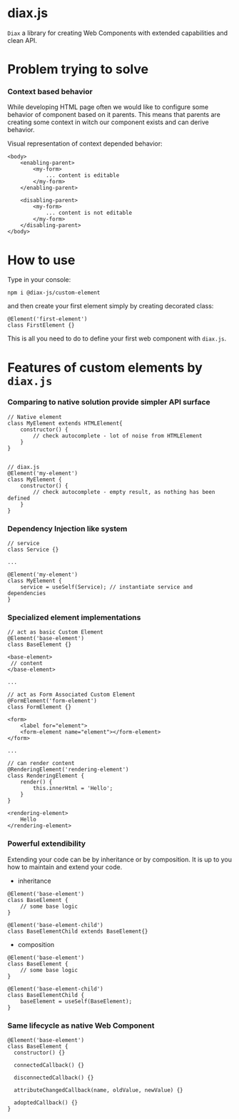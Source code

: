 # diax.js

`Diax` a library for creating Web Components with extended capabilities and clean API.

# Problem trying to solve
### Context based behavior
While developing HTML page often we would like to configure some behavior of component based on it parents. This means that parents are creating some context in witch our component exists and can derive behavior. <br>

Visual representation of context depended behavior:

```
<body>
    <enabling-parent>
        <my-form>
            ... content is editable
        </my-form>
    </enabling-parent>

    <disabling-parent>
        <my-form>
            ... content is not editable
        </my-form>
    </disabling-parent>
</body>
```


# How to use

Type in your console:

`npm i @diax-js/custom-element`

and then create your first element simply by creating decorated class:

```
@Element('first-element')
class FirstElement {}
```

This is all you need to do to define your first web component with `diax.js`.

# Features of custom elements by `diax.js`

### Comparing to native solution provide simpler API surface

```
// Native element
class MyElement extends HTMLElement{
    constructor() {
        // check autocomplete - lot of noise from HTMLElement
    }
}


// diax.js
@Element('my-element')
class MyElement {
    constructor() {
        // check autocomplete - empty result, as nothing has been defined
    }
}
```

### Dependency Injection like system

```
// service
class Service {}

...

@Element('my-element')
class MyElement {
    service = useSelf(Service); // instantiate service and dependencies
}

```

### Specialized element implementations

```
// act as basic Custom Element
@Element('base-element')
class BaseElement {}

<base-element>
 // content
</base-element>

...

// act as Form Associated Custom Element
@FormElement('form-element')
class FormElement {}

<form>
    <label for="element">
    <form-element name="element"></form-element>
</form>

...

// can render content
@RenderingElement('rendering-element')
class RenderingElement {
    render() {
        this.innerHtml = 'Hello';
    }
}

<rendering-element>
    Hello
</rendering-element>
```

### Powerful extendibility

Extending your code can be by inheritance or by composition. It is up to you how to maintain and extend your code.

- inheritance

```
@Element('base-element')
class BaseElement {
    // some base logic
}

@Element('base-element-child')
class BaseElementChild extends BaseElement{}
```

- composition

```
@Element('base-element')
class BaseElement {
    // some base logic
}

@Element('base-element-child')
class BaseElementChild {
    baseElement = useSelf(BaseElement);
}
```

### Same lifecycle as native Web Component

```
@Element('base-element')
class BaseElement {
  constructor() {}

  connectedCallback() {}

  disconnectedCallback() {}

  attributeChangedCallback(name, oldValue, newValue) {}

  adoptedCallback() {}
}
```
